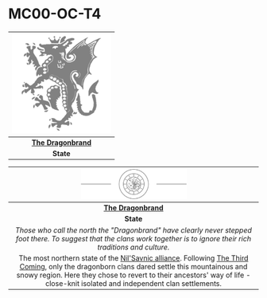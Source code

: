 # MC00-OC-T4

| <img src="https://raw.githubusercontent.com/jesskelsall/astarus-images/main/symbols/bfe17dae1e445791.png" height="200" /> |
|:---:|
| **[The Dragonbrand](../civilisations/nilsavnic-alliance/states/the-dragonbrand.md)** |
| **State** |

| <img src="../images/card-icons/the-time-enlightened.png" height="60" /> |
|:---:|
| **[The Dragonbrand](../civilisations/nilsavnic-alliance/states/the-dragonbrand.md)** |
| **State** |
| *Those who call the north the "Dragonbrand" have clearly never stepped foot there. To suggest that the clans work together is to ignore their rich traditions and culture.* |
| The most northern state of the [Nil'Savnic alliance](../civilisations/nilsavnic-alliance/nilsavnic-alliance.md). Following [The Third Coming](../history/events/the-third-coming.md), only the dragonborn clans dared settle this mountainous and snowy region. Here they chose to revert to their ancestors' way of life - close-knit isolated and independent clan settlements. |
